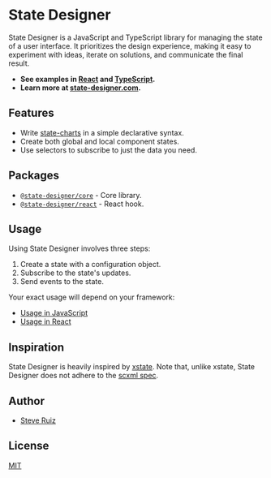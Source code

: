 # State Designer

State Designer is a JavaScript and TypeScript library for managing the state of a user interface. It prioritizes the design experience, making it easy to experiment with ideas, iterate on solutions, and communicate the final result.

- **See examples in [React](https://codesandbox.io/s/state-designer-react-typescript-op1qk) and [TypeScript](https://codesandbox.io/s/state-designer-react-r0z0v).**
- **Learn more at [state-designer.com](https://state-designer.com).**

## Features

- Write [state-charts](https://statecharts.github.io/) in a simple declarative syntax.
- Create both global and local component states.
- Use selectors to subscribe to just the data you need.

## Packages

- [`@state-designer/core`](https://github.com/steveruizok/state-designer/tree/master/packages/core) - Core library.
- [`@state-designer/react`](https://github.com/steveruizok/state-designer/tree/master/packages/react) - React hook.

## Usage

Using State Designer involves three steps:

1. Create a state with a configuration object.
2. Subscribe to the state's updates.
3. Send events to the state.

Your exact usage will depend on your framework:

- [Usage in JavaScript](https://github.com/@state-designer/core#usage)
- [Usage in React](https://github.com/@state-designer/react#usage)

## Inspiration

State Designer is heavily inspired by [xstate](https://github.com/davidkpiano/xstate). Note that, unlike xstate, State Designer does not adhere to the [scxml spec](https://en.wikipedia.org/wiki/SCXML).

## Author

- [Steve Ruiz](https://twitter.com/@steveruizok)

## License

[MIT](https://oss.ninja/mit/steveruizok)
